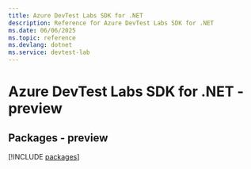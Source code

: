 ```yaml
---
title: Azure DevTest Labs SDK for .NET
description: Reference for Azure DevTest Labs SDK for .NET
ms.date: 06/06/2025
ms.topic: reference
ms.devlang: dotnet
ms.service: devtest-lab
---
```

# Azure DevTest Labs SDK for .NET - preview
## Packages - preview
[!INCLUDE [packages](devtest-labs-index.md)]